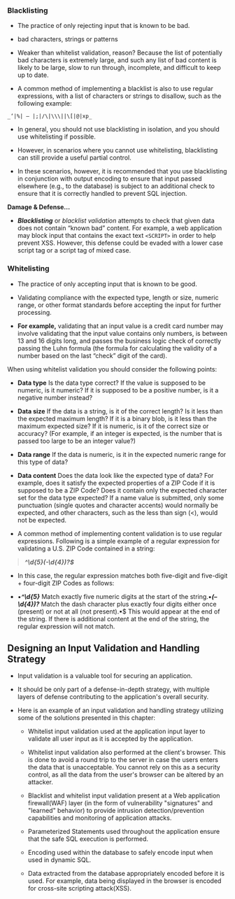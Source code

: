 
### Blacklisting

- The practice of only rejecting input that is known to be bad.

- bad characters, strings or patterns

- Weaker than whitelist validation, reason? Because the list of potentially bad characters is extremely large, and such any list of bad content is likely to be large, slow to run through, incomplete, and difficult to keep up to date.

- A common method of implementing a blacklist is also to use regular expressions, with a list of characters or strings to disallow, such as the following example:

`_‘|%| — |;|/\|\\\||\[|@|xp_`

- In general, you should not use blacklisting in isolation, and you should use whitelisting if possible.

- However, in scenarios where you cannot use whitelisting, blacklisting can still provide a useful partial control.

- In these scenarios, however, it is recommended that you use blacklisting in conjunction with output encoding to ensure that input passed elsewhere (e.g., to the database) is subject to an additional check to ensure that it is correctly handled to prevent SQL injection.

**Damage & Defense…**

- _**Blacklisting**_ or _blacklist validation_ attempts to check that given data does not contain “known bad” content. For example, a web application may block input that contains the exact text `<SCRIPT>` in order to help prevent XSS. However, this defense could be evaded with a lower case script tag or a script tag of mixed case.


### Whitelisting

- The practice of only accepting input that is known to be good.

- Validating compliance with the expected type, length or size, numeric range, or other format standards before accepting the input for further processing.

- **For example,** validating that an input value is a credit card number may involve validating that the input value contains only numbers, is between 13 and 16 digits long, and passes the business logic check of correctly passing the Luhn formula (the formula for calculating the validity of a number based on the last “check” digit of the card).


When using whitelist validation you should consider the following points:

- **Data type** Is the data type correct? If the value is supposed to be numeric, is it numeric? If it is supposed to be a positive number, is it a negative number instead?
    
- **Data size** If the data is a string, is it of the correct length? Is it less than the expected maximum length? If it is a binary blob, is it less than the maximum expected size? If it is numeric, is it of the correct size or accuracy? (For example, if an integer is expected, is the number that is passed too large to be an integer value?)
    
- **Data range** If the data is numeric, is it in the expected numeric range for this type of data?
    
- **Data content** Does the data look like the expected type of data? For example, does it satisfy the expected properties of a ZIP Code if it is supposed to be a ZIP Code? Does it contain only the expected character set for the data type expected? If a name value is submitted, only some punctuation (single quotes and character accents) would normally be expected, and other characters, such as the less than sign (<), would not be expected.


- A common method of implementing content validation is to use regular expressions. Following is a simple example of a regular expression for validating a U.S. ZIP Code contained in a string:

> _**^\d{5}(-\d{4})?$**_

- In this case, the regular expression matches both five-digit and five-digit + four-digit ZIP Codes as follows:

- ▪***^\d{5}*** Match exactly five numeric digits at the start of the string.▪***(–\d{4})?*** Match the dash character plus exactly four digits either once (present) or not at all (not present).▪$ This would appear at the end of the string. If there is additional content at the end of the string, the regular expression will not match.


## Designing an Input Validation and Handling Strategy

- Input validation is a valuable tool for securing an application.

- It should be only part of a defense-in-depth strategy, with multiple layers of defense contributing to the application's overall security.

- Here is an example of an input validation and handling strategy utilizing some of the solutions presented in this chapter:

	- Whitelist input validation used at the application input layer to validate all user input as it is accepted by the application.
	
	- Whitelist input validation also  performed at the client's browser. This is done to avoid a round trip to the server in case the users enters the data that is unacceptable. You cannot rely on this as a security control, as all the data from the user's browser can be altered by an attacker.
	
	- Blacklist and whitelist input validation present at a Web application firewall(WAF) layer (in the form of vulnerability "signatures" and "learned" behavior) to provide intrusion detection/prevention capabilities and monitoring of application attacks.
	
	- Parameterized Statements used throughout the application ensure that the safe SQL execution is performed.
	
	- Encoding used within the database to safely encode input when used in dynamic SQL.
	
	- Data extracted from the database appropriately encoded before it is used. For example, data being displayed in the browser is encoded for cross-site scripting attack(XSS).